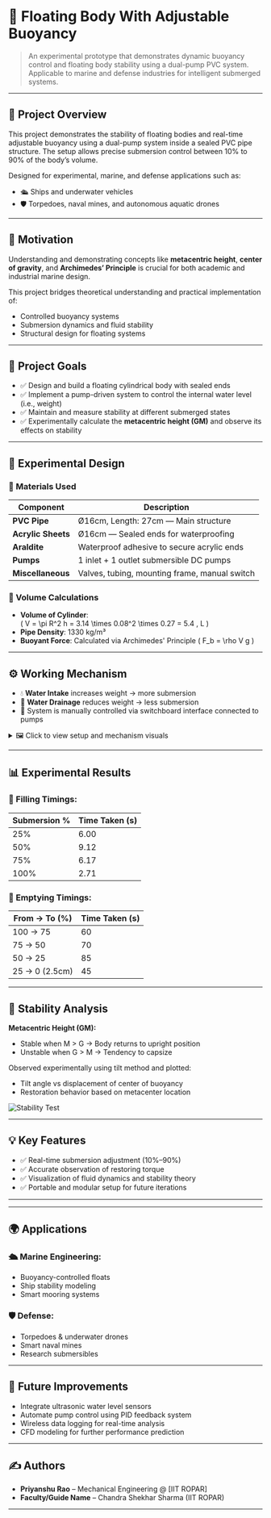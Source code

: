 # 🛶 Floating Body With Adjustable Buoyancy

> An experimental prototype that demonstrates dynamic buoyancy control and floating body stability using a dual-pump PVC system. Applicable to marine and defense industries for intelligent submerged systems.

---

## 📌 Project Overview

This project demonstrates the stability of floating bodies and real-time adjustable buoyancy using a dual-pump system inside a sealed PVC pipe structure. The setup allows precise submersion control between 10% to 90% of the body’s volume.

Designed for experimental, marine, and defense applications such as:
- 🛳️ Ships and underwater vehicles
- 🛡️ Torpedoes, naval mines, and autonomous aquatic drones

---

## 🎯 Motivation

Understanding and demonstrating concepts like **metacentric height**, **center of gravity**, and **Archimedes’ Principle** is crucial for both academic and industrial marine design.

This project bridges theoretical understanding and practical implementation of:
- Controlled buoyancy systems
- Submersion dynamics and fluid stability
- Structural design for floating systems

---

## 🧪 Project Goals

- ✅ Design and build a floating cylindrical body with sealed ends
- ✅ Implement a pump-driven system to control the internal water level (i.e., weight)
- ✅ Maintain and measure stability at different submerged states
- ✅ Experimentally calculate the **metacentric height (GM)** and observe its effects on stability

---

## 🧱 Experimental Design

### 🔧 Materials Used
| Component        | Description                                      |
|------------------|--------------------------------------------------|
| **PVC Pipe**     | Ø16cm, Length: 27cm — Main structure              |
| **Acrylic Sheets** | Ø16cm — Sealed ends for waterproofing          |
| **Araldite**     | Waterproof adhesive to secure acrylic ends       |
| **Pumps**        | 1 inlet + 1 outlet submersible DC pumps          |
| **Miscellaneous**| Valves, tubing, mounting frame, manual switch   |

### 📐 Volume Calculations
- **Volume of Cylinder**:  
  \( V = \pi R^2 h = 3.14 \times 0.08^2 \times 0.27 = 5.4 \, L \)
- **Pipe Density**: 1330 kg/m³  
- **Buoyant Force**: Calculated via Archimedes' Principle \( F_b = \rho V g \)

---

## ⚙️ Working Mechanism

- 💧 **Water Intake** increases weight → more submersion  
- 💨 **Water Drainage** reduces weight → less submersion  
- 🧠 System is manually controlled via switchboard interface connected to pumps

<details>
<summary>🖼 Click to view setup and mechanism visuals</summary>

![Design Diagram](https://github.com/user-attachments/assets/70bcc30e-4117-438e-bf2a-729d912dfbd3)  
![Prototype Setup](https://github.com/user-attachments/assets/42f2f616-7cdb-45d4-b936-3ac8d98dff50)  
![Working Mechanism](docs/working_mechanism.gif)

</details>

---

## 📊 Experimental Results

### 🧃 Filling Timings:

| Submersion % | Time Taken (s) |
|--------------|----------------|
| 25%          | 6.00           |
| 50%          | 9.12           |
| 75%          | 6.17           |
| 100%         | 2.71           |

### 🌊 Emptying Timings:

| From → To (%) | Time Taken (s) |
|---------------|----------------|
| 100 → 75      | 60             |
| 75 → 50       | 70             |
| 50 → 25       | 85             |
| 25 → 0 (2.5cm) | 45             |



---

## 🧠 Stability Analysis

**Metacentric Height (GM):**
- Stable when M > G → Body returns to upright position
- Unstable when G > M → Tendency to capsize

Observed experimentally using tilt method and plotted:
- Tilt angle vs displacement of center of buoyancy
- Restoration behavior based on metacenter location

![Stability Test](https://1drv.ms/i/c/2fef47759d42cb3b/EW9dNOyRpH5EnleABl1ySbUBGes0Hxh7WplaAHuVJsGO7A?e=BK5vF8)

---

## 💡 Key Features

- ✅ Real-time submersion adjustment (10%–90%)
- ✅ Accurate observation of restoring torque
- ✅ Visualization of fluid dynamics and stability theory
- ✅ Portable and modular setup for future iterations

---


---

## 🌍 Applications

### 🛳️ Marine Engineering:
- Buoyancy-controlled floats
- Ship stability modeling
- Smart mooring systems

### 🛡️ Defense:
- Torpedoes & underwater drones
- Smart naval mines
- Research submersibles

---

## 🚀 Future Improvements

- Integrate ultrasonic water level sensors  
- Automate pump control using PID feedback system  
- Wireless data logging for real-time analysis  
- CFD modeling for further performance prediction  

---

## ✍️ Authors

- **Priyanshu Rao** – Mechanical Engineering @ [IIT ROPAR]  
- **Faculty/Guide Name** – Chandra Shekhar Sharma (IIT ROPAR)

---



